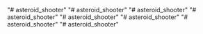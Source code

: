 "# asteroid_shooter" 
"# asteroid_shooter" 
"# asteroid_shooter" 
"# asteroid_shooter" 
"# asteroid_shooter" 
"# asteroid_shooter" 
"# asteroid_shooter" 
"# asteroid_shooter" 
